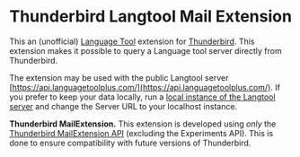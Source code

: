 # Thunderbird Langtool Mail Extension

This an (unofficial) [Language Tool](https://languagetool.org/) extension for [Thunderbird](https://www.thunderbird.net/).
This extension makes it possible to query a Language tool server directly from Thunderbird.

The extension may be used with the public Langtool server [https://api.languagetoolplus.com/](https://api.languagetoolplus.com/).
If you prefer to keep your data locally, run a [local instance of the Langtool server](https://dev.languagetool.org/http-server) and change the Server URL to your localhost instance.

**Thunderbird MailExtension.** This extension is developed using _only_ the [Thunderbird MailExtension API](https://webextension-api.thunderbird.net/en/latest/index.html) (excluding the Experiments API). This is done to ensure compatibility with future versions of Thunderbird.
